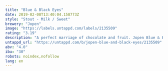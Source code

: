 ```yaml
---
title: "Blue & Black Eyes"
date: 2019-02-08T13:40:04.158773Z
style: "Stout - Milk / Sweet"
brewery: "Jopen"
image: "https://labels.untappd.com/labels/2135509"
rating: "3.19"
description: "A perfect marriage of chocolate and fruit. Jopen Blue & Black Eyes is a Milk Stout with roasted malt flavors of coffee and chocolate. This extremely light beer, 4%, is loaded with blueberries. It's like having a berry explosion in your mouth while dreaming of chocolate heaven!"
untappd_url: "https://untappd.com/b/jopen-blue-and-black-eyes/2135509"
abv: "4.0"
ibu: "30"
robots: noindex,nofollow
lang: en
---
```

